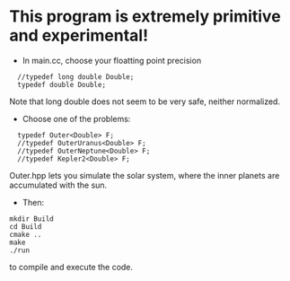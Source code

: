 This program is extremely primitive and experimental!
====================================================
* In main.cc, choose your floatting point precision
```
  //typedef long double Double;
  typedef double Double;
```
Note that long double does not seem to be very safe, neither
normalized.

* Choose one of the problems:
```
  typedef Outer<Double> F;
  //typedef OuterUranus<Double> F;
  //typedef OuterNeptune<Double> F;
  //typedef Kepler2<Double> F;
```

Outer.hpp lets you simulate the solar system, where the inner planets
are accumulated with the sun.

* Then:
```
mkdir Build
cd Build
cmake ..
make
./run 
```
to compile and execute the code.
